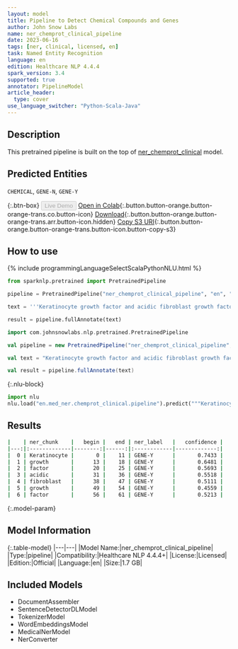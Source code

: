 ```yaml
---
layout: model
title: Pipeline to Detect Chemical Compounds and Genes
author: John Snow Labs
name: ner_chemprot_clinical_pipeline
date: 2023-06-16
tags: [ner, clinical, licensed, en]
task: Named Entity Recognition
language: en
edition: Healthcare NLP 4.4.4
spark_version: 3.4
supported: true
annotator: PipelineModel
article_header:
  type: cover
use_language_switcher: "Python-Scala-Java"
---
```


## Description

This pretrained pipeline is built on the top of [ner_chemprot_clinical](https://nlp.johnsnowlabs.com/2021/03/31/ner_chemprot_clinical_en.html) model.

## Predicted Entities

`CHEMICAL`, `GENE-N`, `GENE-Y`



{:.btn-box}
<button class="button button-orange" disabled>Live Demo</button>
[Open in Colab](https://colab.research.google.com/github/JohnSnowLabs/spark-nlp-workshop/blob/master/healthcare-nlp/07.0.Pretrained_Clinical_Pipelines.ipynb){:.button.button-orange.button-orange-trans.co.button-icon}
[Download](https://s3.amazonaws.com/auxdata.johnsnowlabs.com/clinical/models/ner_chemprot_clinical_pipeline_en_4.4.4_3.4_1686924820050.zip){:.button.button-orange.button-orange-trans.arr.button-icon.hidden}
[Copy S3 URI](s3://auxdata.johnsnowlabs.com/clinical/models/ner_chemprot_clinical_pipeline_en_4.4.4_3.4_1686924820050.zip){:.button.button-orange.button-orange-trans.button-icon.button-copy-s3}

## How to use

<div class="tabs-box" markdown="1">
{% include programmingLanguageSelectScalaPythonNLU.html %}

```python
from sparknlp.pretrained import PretrainedPipeline

pipeline = PretrainedPipeline("ner_chemprot_clinical_pipeline", "en", "clinical/models")

text = '''Keratinocyte growth factor and acidic fibroblast growth factor are mitogens for primary cultures of mammary epithelium.'''

result = pipeline.fullAnnotate(text)
```
```scala
import com.johnsnowlabs.nlp.pretrained.PretrainedPipeline

val pipeline = new PretrainedPipeline("ner_chemprot_clinical_pipeline", "en", "clinical/models")

val text = "Keratinocyte growth factor and acidic fibroblast growth factor are mitogens for primary cultures of mammary epithelium."

val result = pipeline.fullAnnotate(text)
```


{:.nlu-block}
```python
import nlu
nlu.load("en.med_ner.chemprot_clinical.pipeline").predict("""Keratinocyte growth factor and acidic fibroblast growth factor are mitogens for primary cultures of mammary epithelium.""")
```

</div>



## Results

```bash
|    | ner_chunk    |   begin |   end | ner_label   |   confidence |
|---:|:-------------|--------:|------:|:------------|-------------:|
|  0 | Keratinocyte |       0 |    11 | GENE-Y      |       0.7433 |
|  1 | growth       |      13 |    18 | GENE-Y      |       0.6481 |
|  2 | factor       |      20 |    25 | GENE-Y      |       0.5693 |
|  3 | acidic       |      31 |    36 | GENE-Y      |       0.5518 |
|  4 | fibroblast   |      38 |    47 | GENE-Y      |       0.5111 |
|  5 | growth       |      49 |    54 | GENE-Y      |       0.4559 |
|  6 | factor       |      56 |    61 | GENE-Y      |       0.5213 |
```

{:.model-param}
## Model Information

{:.table-model}
|---|---|
|Model Name:|ner_chemprot_clinical_pipeline|
|Type:|pipeline|
|Compatibility:|Healthcare NLP 4.4.4+|
|License:|Licensed|
|Edition:|Official|
|Language:|en|
|Size:|1.7 GB|

## Included Models

- DocumentAssembler
- SentenceDetectorDLModel
- TokenizerModel
- WordEmbeddingsModel
- MedicalNerModel
- NerConverter